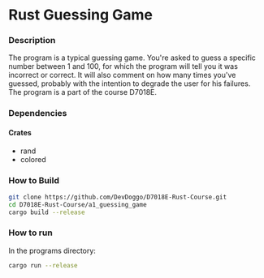 # Rust Guessing Game

### Description
The program is a typical guessing game. You're asked to guess a specific number between 1 and 100, for which the program will tell you it was incorrect or correct. It will also comment on how many times you've guessed, probably with the intention to degrade the user for his failures. The program is a part of the course D7018E.

### Dependencies
#### Crates
* rand
* colored

### How to Build
``` bash
git clone https://github.com/DevDoggo/D7018E-Rust-Course.git
cd D7018E-Rust-Course/a1_guessing_game
cargo build --release
```
### How to run
In the programs directory:
``` bash
cargo run --release
```
